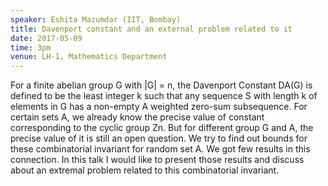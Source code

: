 ```yaml
---
speaker: Eshita Mazumdar (IIT, Bombay)
title: Davenport constant and an external problem related to it
date: 2017-05-09
time: 3pm
venue: LH-1, Mathematics Department
---
```



For a finite abelian group G with |G| = n, the Davenport
Constant DA(G) is defined to be the least integer k such that any sequence
S with length k of elements in G has a non-empty A weighted zero-sum
subsequence. For certain sets A, we already know the precise value of
constant corresponding to the cyclic group Zn. But for different group G
and A, the precise value of it is still an open question. We try to find
out bounds for these combinatorial invariant for random set A. We got few
results in this connection. In this talk I would like to present those
results and discuss about an extremal problem related to this
combinatorial invariant.
